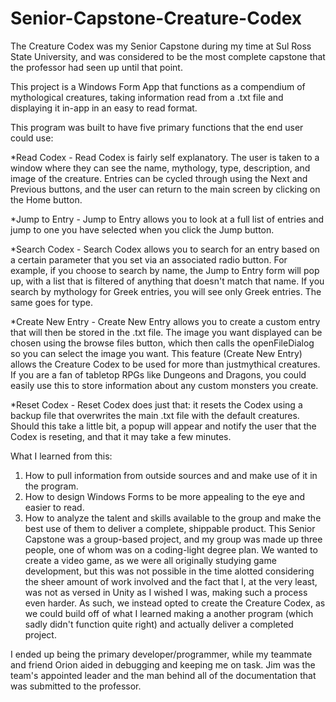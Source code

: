 # Senior-Capstone-Creature-Codex
The Creature Codex was my Senior Capstone during my time at Sul Ross State University, and was considered to be the most complete capstone that the professor had seen up until that point.

This project is a Windows Form App that functions as a compendium of mythological creatures, taking information read from a .txt file and displaying it in-app in an easy to read format.

This program was built to have five primary functions that the end user could use:

  *Read Codex - Read Codex is fairly self explanatory. The user is taken to a window where they can see the name, mythology, type, description, and image of the creature. Entries can be cycled through using the Next and Previous buttons, and the user can return to the main screen by clicking on the Home button.

  *Jump to Entry - Jump to Entry allows you to look at a full list of entries and jump to one you have selected when you click the Jump button.

  *Search Codex - Search Codex allows you to search for an entry based on a certain parameter that you set via an associated radio button. For example, if you choose to search by name, the Jump to Entry form will pop up, with a list that is filtered of anything that doesn't match that name. If you search by mythology for Greek entries, you will see only Greek entries. The same goes for type.

  *Create New Entry - Create New Entry allows you to create a custom entry that will then be stored in the .txt file. The image you want displayed can be chosen using the browse files button, which then calls the openFileDialog so you can select the image you want. This feature (Create New Entry) allows the Creature Codex to be used for more than justmythical creatures. If you are a fan of tabletop RPGs like Dungeons and Dragons, you could easily use this to store information about any custom monsters you create.

  *Reset Codex - Reset Codex does just that: it resets the Codex using a backup file that overwrites the main .txt file with the default creatures. Should this take a little bit, a popup will appear and notify the user that the Codex is reseting, and that it may take a few minutes.

What I learned from this:

  1. How to pull information from outside sources and and make use of it in the program.
  2. How to design Windows Forms to be more appealing to the eye and easier to read.
  3. How to analyze the talent and skills available to the group and make the best use of them to deliver a complete, shippable product. This Senior Capstone was a group-based project, and my group was made up three people, one of whom was on a coding-light degree plan. We wanted to create a video game, as we were all originally studying game development, but this was not possible in the time alotted considering the sheer amount of work involved and the fact that I, at the very least, was not as versed in Unity as I wished I was, making such a process even harder. As such, we instead opted to create the Creature Codex, as we could build off of what I learned making a another program (which sadly didn't function quite right) and actually deliver a completed project. 

  I ended up being the primary developer/programmer, while my teammate and friend Orion aided in debugging and keeping me on task. Jim was the team's appointed leader and the man behind all of the documentation that was submitted to the professor.

